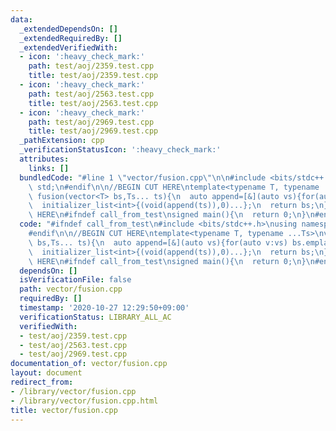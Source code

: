 ```yaml
---
data:
  _extendedDependsOn: []
  _extendedRequiredBy: []
  _extendedVerifiedWith:
  - icon: ':heavy_check_mark:'
    path: test/aoj/2359.test.cpp
    title: test/aoj/2359.test.cpp
  - icon: ':heavy_check_mark:'
    path: test/aoj/2563.test.cpp
    title: test/aoj/2563.test.cpp
  - icon: ':heavy_check_mark:'
    path: test/aoj/2969.test.cpp
    title: test/aoj/2969.test.cpp
  _pathExtension: cpp
  _verificationStatusIcon: ':heavy_check_mark:'
  attributes:
    links: []
  bundledCode: "#line 1 \"vector/fusion.cpp\"\n\n#include <bits/stdc++.h>\nusing namespace\
    \ std;\n#endif\n\n//BEGIN CUT HERE\ntemplate<typename T, typename ...Ts>\nvector<T>\
    \ fusion(vector<T> bs,Ts... ts){\n  auto append=[&](auto vs){for(auto v:vs) bs.emplace_back(v);};\n\
    \  initializer_list<int>{(void(append(ts)),0)...};\n  return bs;\n}\n//END CUT\
    \ HERE\n#ifndef call_from_test\nsigned main(){\n  return 0;\n}\n#endif\n"
  code: "#ifndef call_from_test\n#include <bits/stdc++.h>\nusing namespace std;\n\
    #endif\n\n//BEGIN CUT HERE\ntemplate<typename T, typename ...Ts>\nvector<T> fusion(vector<T>\
    \ bs,Ts... ts){\n  auto append=[&](auto vs){for(auto v:vs) bs.emplace_back(v);};\n\
    \  initializer_list<int>{(void(append(ts)),0)...};\n  return bs;\n}\n//END CUT\
    \ HERE\n#ifndef call_from_test\nsigned main(){\n  return 0;\n}\n#endif\n"
  dependsOn: []
  isVerificationFile: false
  path: vector/fusion.cpp
  requiredBy: []
  timestamp: '2020-10-27 12:29:50+09:00'
  verificationStatus: LIBRARY_ALL_AC
  verifiedWith:
  - test/aoj/2359.test.cpp
  - test/aoj/2563.test.cpp
  - test/aoj/2969.test.cpp
documentation_of: vector/fusion.cpp
layout: document
redirect_from:
- /library/vector/fusion.cpp
- /library/vector/fusion.cpp.html
title: vector/fusion.cpp
---
```

